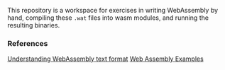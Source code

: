 This repository is a workspace for exercises in writing WebAssembly by hand,
compiling these `.wat` files into wasm modules, and running the resulting
binaries.

### References

[Understanding WebAssembly text format](https://developer.mozilla.org/en-US/docs/WebAssembly/Understanding_the_text_format)
[Web Assembly Examples](https://github.com/mdn/webassembly-examples)
